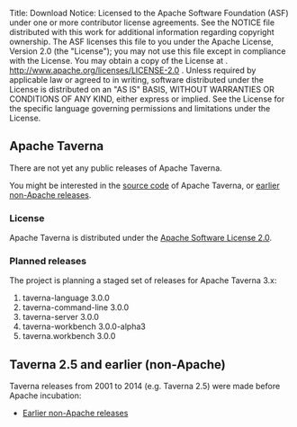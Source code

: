 Title: Download
Notice:    Licensed to the Apache Software Foundation (ASF) under one
           or more contributor license agreements.  See the NOTICE file
           distributed with this work for additional information
           regarding copyright ownership.  The ASF licenses this file
           to you under the Apache License, Version 2.0 (the
           "License"); you may not use this file except in compliance
           with the License.  You may obtain a copy of the License at
           .
             http://www.apache.org/licenses/LICENSE-2.0
           .
           Unless required by applicable law or agreed to in writing,
           software distributed under the License is distributed on an
           "AS IS" BASIS, WITHOUT WARRANTIES OR CONDITIONS OF ANY
           KIND, either express or implied.  See the License for the
           specific language governing permissions and limitations
           under the License.

## Apache Taverna

There are not yet any public releases of Apache Taverna.

You might be interested in the [source code](/code/) of Apache Taverna, or [earlier non-Apache releases](pre-apache.html).


### License

Apache Taverna is distributed under the [Apache Software License 2.0](http://www.apache.org/licenses/LICENSE-2.0).

### Planned releases

The project is planning a staged set of releases for Apache Taverna 3.x:

 1. taverna-language 3.0.0
 2. taverna-command-line 3.0.0
 3. taverna-server 3.0.0
 4. taverna-workbench 3.0.0-alpha3
 5. taverna.workbench 3.0.0

## Taverna 2.5 and earlier (non-Apache)

Taverna releases from 2001 to 2014 (e.g. Taverna 2.5) were made before Apache incubation: 

 - [Earlier non-Apache releases](pre-apache.html)